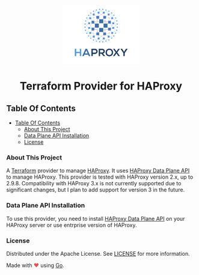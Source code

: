 <p align="center">
  <a href="https://github.com/cepitacio/terraform-provider-haproxy">
    <img src="./assets/haproxy.png" alt="minio-provider-terraform" width="200">
  </a>
  <h1 align="center" style="font-weight: bold">Terraform Provider for HAProxy</h1>

</p>

## Table Of Contents
- [Table Of Contents](#table-of-contents)
  - [About This Project](#about-this-project)
  - [Data Plane API Installation](#data-plane-api-installation)
  - [License](#license)

### About This Project

A [Terraform](https://www.terraform.io) provider to manage [HAProxy](https://www.haproxy.com/). It uses [HAProxy Data Plane API](https://github.com/haproxytech/dataplaneapi) to manage HAProxy. This provider is tested with HAProxy version 2.x, up to 2.9.8. Compatibility with HAProxy 3.x is not currently supported due to significant changes, but I plan to add support for version 3 in the future.

### Data Plane API Installation

To use this provider, you need to install [HAProxy Data Plane API](https://www.haproxy.com/documentation/hapee/2-0r1/api/data-plane-api/installation/haproxy-community/) on your HAProxy server or use entrprise version of HAProxy.


### License

Distributed under the Apache License. See [LICENSE](./LICENSE) for more information.

Made with <span style="color: #e25555;">&#9829;</span> using [Go](https://golang.org/).